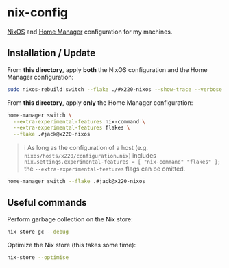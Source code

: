 # nix-config

[NixOS](https://nixos.org/) and [Home Manager](https://nixos.wiki/wiki/Home_Manager) configuration for my machines.

## Installation / Update

From **this directory**, apply **both** the NixOS configuration and the Home Manager configuration:

```sh
sudo nixos-rebuild switch --flake ./#x220-nixos --show-trace --verbose
```

From **this directory**, apply **only** the Home Manager configuration:

```sh
home-manager switch \
  --extra-experimental-features nix-command \
  --extra-experimental-features flakes \
  --flake .#jack@x220-nixos
```

> ℹ️ As long as the configuration of a host (e.g. `nixos/hosts/x220/configuration.nix`) includes `nix.settings.experimental-features = [ "nix-command" "flakes" ];` the `--extra-experimental-features` flags can be omitted.

```sh
home-manager switch --flake .#jack@x220-nixos
```

## Useful commands

Perform garbage collection on the Nix store:

```sh
nix store gc --debug
```

Optimize the Nix store (this takes some time):

```sh
nix-store --optimise
```

